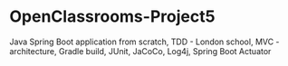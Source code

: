 # OpenClassrooms-Project5
Java Spring Boot application from scratch, TDD - London school, MVC - architecture, Gradle build, JUnit, JaCoCo, Log4j, Spring Boot Actuator
